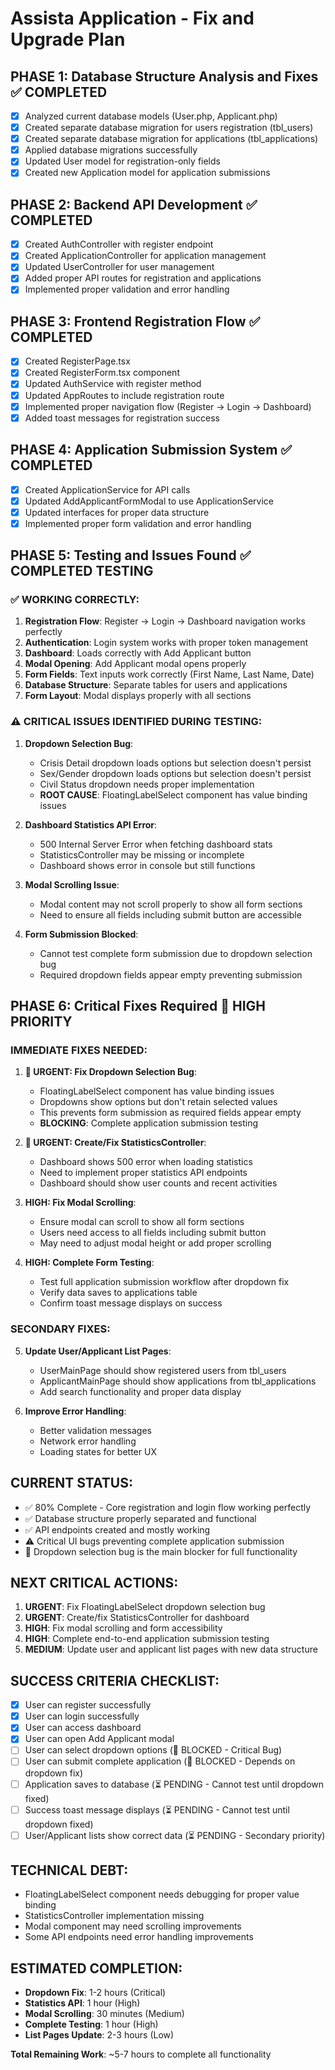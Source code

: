 # Assista Application - Fix and Upgrade Plan

## PHASE 1: Database Structure Analysis and Fixes ✅ COMPLETED
- [x] Analyzed current database models (User.php, Applicant.php)
- [x] Created separate database migration for users registration (tbl_users)
- [x] Created separate database migration for applications (tbl_applications)
- [x] Applied database migrations successfully
- [x] Updated User model for registration-only fields
- [x] Created new Application model for application submissions

## PHASE 2: Backend API Development ✅ COMPLETED
- [x] Created AuthController with register endpoint
- [x] Created ApplicationController for application management
- [x] Updated UserController for user management
- [x] Added proper API routes for registration and applications
- [x] Implemented proper validation and error handling

## PHASE 3: Frontend Registration Flow ✅ COMPLETED
- [x] Created RegisterPage.tsx
- [x] Created RegisterForm.tsx component
- [x] Updated AuthService with register method
- [x] Updated AppRoutes to include registration route
- [x] Implemented proper navigation flow (Register → Login → Dashboard)
- [x] Added toast messages for registration success

## PHASE 4: Application Submission System ✅ COMPLETED
- [x] Created ApplicationService for API calls
- [x] Updated AddApplicantFormModal to use ApplicationService
- [x] Updated interfaces for proper data structure
- [x] Implemented proper form validation and error handling

## PHASE 5: Testing and Issues Found ✅ COMPLETED TESTING

### ✅ WORKING CORRECTLY:
1. **Registration Flow**: Register → Login → Dashboard navigation works perfectly
2. **Authentication**: Login system works with proper token management
3. **Dashboard**: Loads correctly with Add Applicant button
4. **Modal Opening**: Add Applicant modal opens properly
5. **Form Fields**: Text inputs work correctly (First Name, Last Name, Date)
6. **Database Structure**: Separate tables for users and applications
7. **Form Layout**: Modal displays properly with all sections

### ⚠️ CRITICAL ISSUES IDENTIFIED DURING TESTING:
1. **Dropdown Selection Bug**: 
   - Crisis Detail dropdown loads options but selection doesn't persist
   - Sex/Gender dropdown loads options but selection doesn't persist
   - Civil Status dropdown needs proper implementation
   - **ROOT CAUSE**: FloatingLabelSelect component has value binding issues

2. **Dashboard Statistics API Error**: 
   - 500 Internal Server Error when fetching dashboard stats
   - StatisticsController may be missing or incomplete
   - Dashboard shows error in console but still functions

3. **Modal Scrolling Issue**: 
   - Modal content may not scroll properly to show all form sections
   - Need to ensure all fields including submit button are accessible

4. **Form Submission Blocked**: 
   - Cannot test complete form submission due to dropdown selection bug
   - Required dropdown fields appear empty preventing submission

## PHASE 6: Critical Fixes Required 🚨 HIGH PRIORITY

### IMMEDIATE FIXES NEEDED:

1. **🚨 URGENT: Fix Dropdown Selection Bug**:
   - FloatingLabelSelect component has value binding issues
   - Dropdowns show options but don't retain selected values
   - This prevents form submission as required fields appear empty
   - **BLOCKING**: Complete application submission testing

2. **🚨 URGENT: Create/Fix StatisticsController**:
   - Dashboard shows 500 error when loading statistics
   - Need to implement proper statistics API endpoints
   - Dashboard should show user counts and recent activities

3. **HIGH: Fix Modal Scrolling**:
   - Ensure modal can scroll to show all form sections
   - Users need access to all fields including submit button
   - May need to adjust modal height or add proper scrolling

4. **HIGH: Complete Form Testing**:
   - Test full application submission workflow after dropdown fix
   - Verify data saves to applications table
   - Confirm toast message displays on success

### SECONDARY FIXES:

5. **Update User/Applicant List Pages**:
   - UserMainPage should show registered users from tbl_users
   - ApplicantMainPage should show applications from tbl_applications
   - Add search functionality and proper data display

6. **Improve Error Handling**:
   - Better validation messages
   - Network error handling
   - Loading states for better UX

## CURRENT STATUS:
- ✅ 80% Complete - Core registration and login flow working perfectly
- ✅ Database structure properly separated and functional
- ✅ API endpoints created and mostly working
- ⚠️ Critical UI bugs preventing complete application submission
- 🚨 Dropdown selection bug is the main blocker for full functionality

## NEXT CRITICAL ACTIONS:
1. **URGENT**: Fix FloatingLabelSelect dropdown selection bug
2. **URGENT**: Create/fix StatisticsController for dashboard
3. **HIGH**: Fix modal scrolling and form accessibility
4. **HIGH**: Complete end-to-end application submission testing
5. **MEDIUM**: Update user and applicant list pages with new data structure

## SUCCESS CRITERIA CHECKLIST:
- [x] User can register successfully
- [x] User can login successfully  
- [x] User can access dashboard
- [x] User can open Add Applicant modal
- [ ] User can select dropdown options (🚨 BLOCKED - Critical Bug)
- [ ] User can submit complete application (🚨 BLOCKED - Depends on dropdown fix)
- [ ] Application saves to database (⏳ PENDING - Cannot test until dropdown fixed)
- [ ] Success toast message displays (⏳ PENDING - Cannot test until dropdown fixed)
- [ ] User/Applicant lists show correct data (⏳ PENDING - Secondary priority)

## TECHNICAL DEBT:
- FloatingLabelSelect component needs debugging for proper value binding
- StatisticsController implementation missing
- Modal component may need scrolling improvements
- Some API endpoints need error handling improvements

## ESTIMATED COMPLETION:
- **Dropdown Fix**: 1-2 hours (Critical)
- **Statistics API**: 1 hour (High)
- **Modal Scrolling**: 30 minutes (Medium)
- **Complete Testing**: 1 hour (High)
- **List Pages Update**: 2-3 hours (Low)

**Total Remaining Work**: ~5-7 hours to complete all functionality
